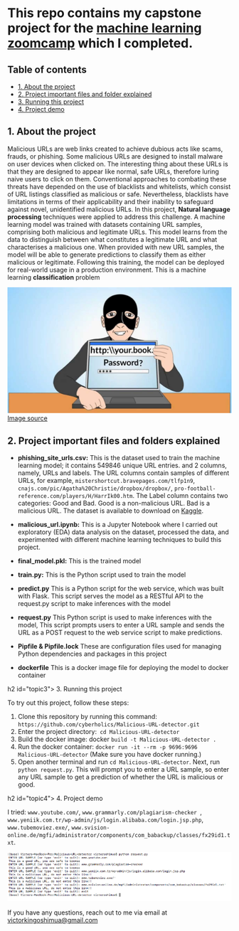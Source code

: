 # This repo contains my capstone project for the [machine learning zoomcamp](https://github.com/alexeygrigorev/mlbookcamp-code/tree/master/course-zoomcamp) which I completed.



## Table of contents

- [1. About the project](#topic1)
- [2. Project important files and folder explained](#topic2)
- [3. Running this project](#topic3)
- [4. Project demo](#topic4)



<h2 id="topic1"> 1. About the project</h2> 

Malicious URLs are web links created to achieve dubious acts like scams, frauds, or phishing. Some malicious URLs are designed to install malware on user devices when clicked on. The interesting thing about these URLs is that they are designed to appear like normal, safe URLs, therefore luring naive users to click on them.
Conventional approaches to combating these threats have depended on the use of blacklists and whitelists, which consist of URL listings classified as malicious or safe. Nevertheless, blacklists have limitations in terms of their applicability and their inability to safeguard against novel, unidentified malicious URLs. In this project, **Natural language processing** techniques were applied to address this challenge. A machine learning model was trained with datasets containing URL samples, comprising both malicious and legitimate URLs. This model learns from the data to distinguish between what constitutes a legitimate URL and what characterises a malicious one. When provided with new URL samples, the model will be able to generate predictions to classify them as either malicious or legitimate. Following this training, the model can be deployed for real-world usage in a production environment.
This is a machine learning **classification** problem 

![Phishing image](Images/maxresdefault.jpeg)
[Image source](https://www.govtech.com/blogs/lohrmann-on-cybersecurity/what-to-do-about-phishing.html)

<h2 id="topic2"> 2. Project important files and folders explained</h2> 

- **phishing_site_urls.csv:** This is the dataset used to train the machine learning model; it contains 549846 unique URL entries.
and 2 columns, namely, URLs and labels.
The URL columns contain samples of different URLs, for example, `mistershortcut.bravepages.com/tlfp1n9`, `cnajs.com/pic/Agatha%20Christie/dropbox/dropbox/`, `pro-football-reference.com/players/H/HarrIk00.htm`.
The Label column contains two categories: Good and Bad. Good is a non-malicious URL. Bad is a malicious URL. The dataset is available to download on [Kaggle](https://www.kaggle.com/datasets/ashharfarooqui/phising-urls).

- **malicious_url.ipynb:** This is a Jupyter Notebook where I carried out exploratory (EDA) data analysis on the dataset, processed the data, and experimented with different machine learning techniques to build this project.

- **final_model.pkl:** This is the trained model

- **train.py:** This is the Python script used to train the model
  
- **predict.py** This is a Python script for the web service, which was built with Flask. This script serves the model as a RESTful API to the request.py script to make inferences with the model

- **request.py** This Python script is used to make inferences with the model, This script prompts users to enter a URL sample and sends the URL as a POST request to the web service script to make predictions.

- **Pipfile & Pipfile.lock** These are configuration files used for managing Python dependencies and packages in this project

- **dockerfile** This is a docker image file for deploying the model to docker container

h2 id="topic3"> 3. Running this project</h2> 

To try out this project, follow these steps:

1. Clone this repository by running this command: `https://github.com/cyberholics/Malicious-URL-detector.git`
2. Enter the project directory:` cd Malicious-URL-detector`
3. Build the docker image: docker `build -t Malicious-URL-detector .`
4. Run the docker container: `docker run -it --rm -p 9696:9696 Malicious-URL-detector` (Make sure you have docker running.) 
5. Open another terminal and run `cd Malicious-URL-detector`. Next, run `python request.py`. This will prompt you to enter a URL sample, so enter any URL sample to get a prediction of whether the URL is malicious or good.
   
h2 id="topic4"> 4. Project demo</h2> 

I tried: `www.youtube.com/`, `www.grammarly.com/plagiarism-checker `, `www.yeniik.com.tr/wp-admin/js/login.alibaba.com/login.jsp.php`, `www.tubemoviez.exe/`, `www.svision-online.de/mgfi/administrator/components/com_babackup/classes/fx29id1.txt`.

![I Tried various URL samples ](https://github.com/cyberholics/Malicious-URL-detector/blob/main/Images/project%20demo.png)

If you have any questions, reach out to me via email at victorkingoshimua@gmail.com

